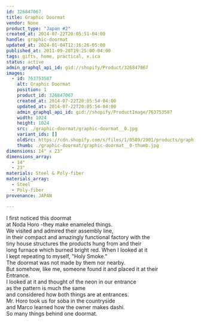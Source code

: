 ```yaml
---
id: 326847067
title: Graphic Doormat
vendor: None
product_type: "Japan #2"
created_at: 2014-07-22T20:05:51-04:00
handle: graphic-doormat
updated_at: 2024-01-04T12:16:26-05:00
published_at: 2011-09-28T19:25:00-04:00
tags: gifts, home, practical, x.ica
status: active
admin_graphql_api_id: gid://shopify/Product/326847067
images:
  - id: 763753587
    alt: Graphic Doormat
    position: 1
    product_id: 326847067
    created_at: 2014-07-22T20:05:54-04:00
    updated_at: 2014-07-22T20:05:54-04:00
    admin_graphql_api_id: gid://shopify/ProductImage/763753587
    width: 1024
    height: 1024
    src: ./graphic-doormat/graphic-doormat__0.jpg
    variant_ids: []
    oldSrc: https://cdn.shopify.com/s/files/1/0589/2901/products/graphic_doormat.jpeg?v=1406073954
    thumb: ./graphic-doormat/graphic-doormat__0-thumb.jpg
dimensions: 14" x 23"
dimensions_array:
  - 14"
  - 23"
materials: Steel & Poly-fiber
materials_array:
  - Steel
  - Poly-fiber
provenance: JAPAN

---
```


I first noticed this doormat  
at Noda Horo -they make enameled things.  
We visited and admired their assembly line,  
in their compact and amazingly functional factory with the  
tiny house structures the products hung from and their  
long furnace which burned bright red. When I looked at it  
I kept repeating to myself, "Holy Smoke."  
The doormat was not made by them nor nearby.  
But somehow, like me, someone found it and placed it at their  
Entrance.  
I looked at it and thought of the neon in our entrance  
as the pattern is much the same  
and considered how both things are at entrances.  
Mr. Horo took us for soba in the countryside  
and Marco learned how the owner makes dashi.  
So many things behind one doormat.